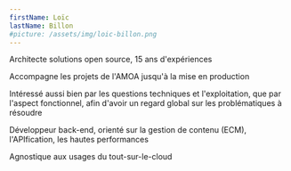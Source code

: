 ```yaml
---
firstName: Loïc
lastName: Billon
#picture: /assets/img/loic-billon.png
---
```


Architecte solutions open source, 15 ans d'expériences

Accompagne les projets de l'AMOA jusqu'à la mise en production

Intéressé aussi bien par les questions techniques et l'exploitation, que par l'aspect fonctionnel, afin d'avoir un regard global sur les problématiques à résoudre

Développeur back-end, orienté sur la gestion de contenu (ECM), l'APIfication, les hautes performances

Agnostique aux usages du tout-sur-le-cloud
